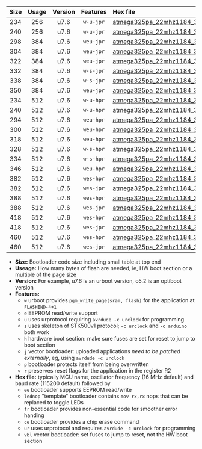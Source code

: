 |Size|Usage|Version|Features|Hex file|
|:-:|:-:|:-:|:-:|:--|
|234|256|u7.6|`w-u-jpr`|[atmega325pa_22mhz1184_38400bps_ur_vbl.hex](https://raw.githubusercontent.com/stefanrueger/urboot/main/atmega325pa_22mhz1184_38400bps_ur_vbl.hex)|
|240|256|u7.6|`w-u-jpr`|[atmega325pa_22mhz1184_38400bps_lednop_ur_vbl.hex](https://raw.githubusercontent.com/stefanrueger/urboot/main/atmega325pa_22mhz1184_38400bps_lednop_ur_vbl.hex)|
|298|384|u7.6|`weu-jpr`|[atmega325pa_22mhz1184_38400bps_ee_ur_vbl.hex](https://raw.githubusercontent.com/stefanrueger/urboot/main/atmega325pa_22mhz1184_38400bps_ee_ur_vbl.hex)|
|304|384|u7.6|`weu-jpr`|[atmega325pa_22mhz1184_38400bps_ee_lednop_ur_vbl.hex](https://raw.githubusercontent.com/stefanrueger/urboot/main/atmega325pa_22mhz1184_38400bps_ee_lednop_ur_vbl.hex)|
|322|384|u7.6|`weu-jpr`|[atmega325pa_22mhz1184_38400bps_ee_lednop_fr_ur_vbl.hex](https://raw.githubusercontent.com/stefanrueger/urboot/main/atmega325pa_22mhz1184_38400bps_ee_lednop_fr_ur_vbl.hex)|
|332|384|u7.6|`w-s-jpr`|[atmega325pa_22mhz1184_38400bps_vbl.hex](https://raw.githubusercontent.com/stefanrueger/urboot/main/atmega325pa_22mhz1184_38400bps_vbl.hex)|
|338|384|u7.6|`w-s-jpr`|[atmega325pa_22mhz1184_38400bps_lednop_vbl.hex](https://raw.githubusercontent.com/stefanrueger/urboot/main/atmega325pa_22mhz1184_38400bps_lednop_vbl.hex)|
|350|384|u7.6|`weu-jpr`|[atmega325pa_22mhz1184_38400bps_ee_lednop_fr_ce_ur_vbl.hex](https://raw.githubusercontent.com/stefanrueger/urboot/main/atmega325pa_22mhz1184_38400bps_ee_lednop_fr_ce_ur_vbl.hex)|
|234|512|u7.6|`w-u-hpr`|[atmega325pa_22mhz1184_38400bps_ur.hex](https://raw.githubusercontent.com/stefanrueger/urboot/main/atmega325pa_22mhz1184_38400bps_ur.hex)|
|240|512|u7.6|`w-u-hpr`|[atmega325pa_22mhz1184_38400bps_lednop_ur.hex](https://raw.githubusercontent.com/stefanrueger/urboot/main/atmega325pa_22mhz1184_38400bps_lednop_ur.hex)|
|294|512|u7.6|`weu-hpr`|[atmega325pa_22mhz1184_38400bps_ee_ur.hex](https://raw.githubusercontent.com/stefanrueger/urboot/main/atmega325pa_22mhz1184_38400bps_ee_ur.hex)|
|300|512|u7.6|`weu-hpr`|[atmega325pa_22mhz1184_38400bps_ee_lednop_ur.hex](https://raw.githubusercontent.com/stefanrueger/urboot/main/atmega325pa_22mhz1184_38400bps_ee_lednop_ur.hex)|
|318|512|u7.6|`weu-hpr`|[atmega325pa_22mhz1184_38400bps_ee_lednop_fr_ur.hex](https://raw.githubusercontent.com/stefanrueger/urboot/main/atmega325pa_22mhz1184_38400bps_ee_lednop_fr_ur.hex)|
|328|512|u7.6|`w-s-hpr`|[atmega325pa_22mhz1184_38400bps.hex](https://raw.githubusercontent.com/stefanrueger/urboot/main/atmega325pa_22mhz1184_38400bps.hex)|
|334|512|u7.6|`w-s-hpr`|[atmega325pa_22mhz1184_38400bps_lednop.hex](https://raw.githubusercontent.com/stefanrueger/urboot/main/atmega325pa_22mhz1184_38400bps_lednop.hex)|
|346|512|u7.6|`weu-hpr`|[atmega325pa_22mhz1184_38400bps_ee_lednop_fr_ce_ur.hex](https://raw.githubusercontent.com/stefanrueger/urboot/main/atmega325pa_22mhz1184_38400bps_ee_lednop_fr_ce_ur.hex)|
|382|512|u7.6|`wes-hpr`|[atmega325pa_22mhz1184_38400bps_ee.hex](https://raw.githubusercontent.com/stefanrueger/urboot/main/atmega325pa_22mhz1184_38400bps_ee.hex)|
|382|512|u7.6|`wes-jpr`|[atmega325pa_22mhz1184_38400bps_ee_vbl.hex](https://raw.githubusercontent.com/stefanrueger/urboot/main/atmega325pa_22mhz1184_38400bps_ee_vbl.hex)|
|388|512|u7.6|`wes-hpr`|[atmega325pa_22mhz1184_38400bps_ee_lednop.hex](https://raw.githubusercontent.com/stefanrueger/urboot/main/atmega325pa_22mhz1184_38400bps_ee_lednop.hex)|
|388|512|u7.6|`wes-jpr`|[atmega325pa_22mhz1184_38400bps_ee_lednop_vbl.hex](https://raw.githubusercontent.com/stefanrueger/urboot/main/atmega325pa_22mhz1184_38400bps_ee_lednop_vbl.hex)|
|418|512|u7.6|`wes-hpr`|[atmega325pa_22mhz1184_38400bps_ee_lednop_fr.hex](https://raw.githubusercontent.com/stefanrueger/urboot/main/atmega325pa_22mhz1184_38400bps_ee_lednop_fr.hex)|
|418|512|u7.6|`wes-jpr`|[atmega325pa_22mhz1184_38400bps_ee_lednop_fr_vbl.hex](https://raw.githubusercontent.com/stefanrueger/urboot/main/atmega325pa_22mhz1184_38400bps_ee_lednop_fr_vbl.hex)|
|460|512|u7.6|`wes-hpr`|[atmega325pa_22mhz1184_38400bps_ee_lednop_fr_ce.hex](https://raw.githubusercontent.com/stefanrueger/urboot/main/atmega325pa_22mhz1184_38400bps_ee_lednop_fr_ce.hex)|
|460|512|u7.6|`wes-jpr`|[atmega325pa_22mhz1184_38400bps_ee_lednop_fr_ce_vbl.hex](https://raw.githubusercontent.com/stefanrueger/urboot/main/atmega325pa_22mhz1184_38400bps_ee_lednop_fr_ce_vbl.hex)|

- **Size:** Bootloader code size including small table at top end
- **Useage:** How many bytes of flash are needed, ie, HW boot section or a multiple of the page size
- **Version:** For example, u7.6 is an urboot version, o5.2 is an optiboot version
- **Features:**
  + `w` urboot provides `pgm_write_page(sram, flash)` for the application at `FLASHEND-4+1`
  + `e` EEPROM read/write support
  + `u` uses urprotocol requiring `avrdude -c urclock` for programming
  + `s` uses skeleton of STK500v1 protocol; `-c urclock` and `-c arduino` both work
  + `h` hardware boot section: make sure fuses are set for reset to jump to boot section
  + `j` vector bootloader: uploaded applications *need to be patched externally*, eg, using `avrdude -c urclock`
  + `p` bootloader protects itself from being overwritten
  + `r` preserves reset flags for the application in the register R2
- **Hex file:** typically MCU name, oscillator frequency (16 MHz default) and baud rate (115200 default) followed by
  + `ee` bootloader supports EEPROM read/write
  + `lednop` "template" bootloader contains `mov rx,rx` nops that can be replaced to toggle LEDs
  + `fr` bootloader provides non-essential code for smoother error handing
  + `ce` bootloader provides a chip erase command
  + `ur` uses urprotocol and requires `avrdude -c urclock` for programming
  + `vbl` vector bootloader: set fuses to jump to reset, not the HW boot section
